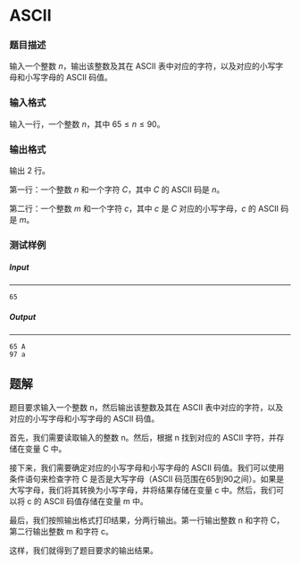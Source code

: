 # ASCII

### 题目描述

输入一个整数 $n$，输出该整数及其在 ASCII 表中对应的字符，以及对应的小写字母和小写字母的 ASCII 码值。

### 输入格式

输入一行，一个整数 $n$，其中 $65≤n≤90$。

### 输出格式

输出 2 行。

第一行：一个整数 $n$ 和一个字符 $C$，其中 $C$ 的 ASCII 码是 $n$。

第二行：一个整数 $m$ 和一个字符 $c$，其中 $c$ 是 $C$ 对应的小写字母，$c$ 的 ASCII 码是 $m$。

### 测试样例

##### Input

------

```
65
```

##### Output

------

```
65 A
97 a
```

## 题解

题目要求输入一个整数 n，然后输出该整数及其在 ASCII 表中对应的字符，以及对应的小写字母和小写字母的 ASCII 码值。

首先，我们需要读取输入的整数 n。然后，根据 n 找到对应的 ASCII 字符，并存储在变量 C 中。

接下来，我们需要确定对应的小写字母和小写字母的 ASCII 码值。我们可以使用条件语句来检查字符 C 是否是大写字母（ASCII 码范围在65到90之间）。如果是大写字母，我们将其转换为小写字母，并将结果存储在变量 c 中。然后，我们可以将 c 的 ASCII 码值存储在变量 m 中。

最后，我们按照输出格式打印结果，分两行输出。第一行输出整数 n 和字符 C，第二行输出整数 m 和字符 c。

这样，我们就得到了题目要求的输出结果。
